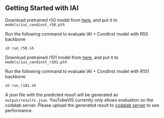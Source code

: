 ## Getting Started with IAI
Download pretrained r50 model from [here](https://drive.google.com/file/d/1v6DJKjoiBvwO0jAR3fNTLfnpAP4ZaEh8/view?usp=sharing), and put it to `models/iai_condinst_r50.pth`

Run the following command to evaluate IAI + CondInst model with R50 backbone
```
sh run_r50.sh
```

Download pretrained r101 model from [here](https://drive.google.com/file/d/18tKT_b37CPaZL6AMaA5_sfOSzTnNxzsk/view?usp=sharing), and put it to `models/iai_condinst_r101.pth`

Run the following command to evaluate IAI + CondInst model with R101 backbone
```
sh run_r101.sh
```

A json file with the predicted result will be generated as ```output/results.json```. YouTubeVIS currently only allows evaluation on the codalab server. Please upload the generated result to [codalab server](https://competitions.codalab.org/competitions/20128) to see performance.
